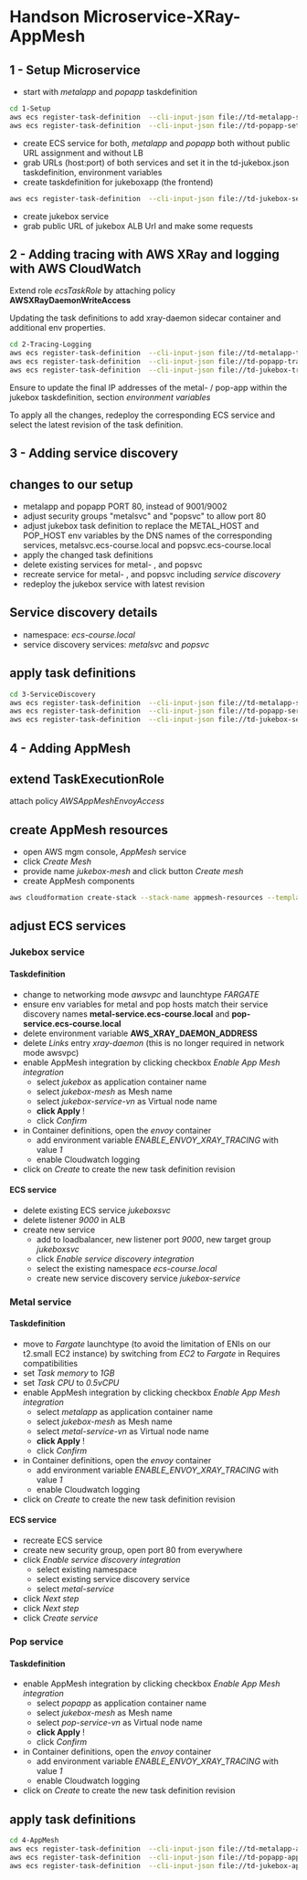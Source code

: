 # Handson Microservice-XRay-AppMesh

## 1 - Setup Microservice

* start with _metalapp_ and _popapp_ taskdefinition

```bash
cd 1-Setup
aws ecs register-task-definition  --cli-input-json file://td-metalapp-setup.json --region eu-central-1
aws ecs register-task-definition  --cli-input-json file://td-popapp-setup.json --region eu-central-1
```

* create ECS service for both, _metalapp_ and _popapp_ both without public URL assignment and without LB
* grab URLs (host:port) of both services and set it in the td-jukebox.json taskdefinition, environment variables
* create taskdefinition for jukeboxapp (the frontend)

```bash
aws ecs register-task-definition  --cli-input-json file://td-jukebox-setup.json --region eu-central-1
```

* create jukebox service
* grab public URL of jukebox ALB Url and make some requests

## 2 - Adding tracing with AWS XRay and logging with AWS CloudWatch

Extend role _ecsTaskRole_ by attaching policy **AWSXRayDaemonWriteAccess**

Updating the task definitions to add xray-daemon sidecar container and additional env properties.  

```bash
cd 2-Tracing-Logging
aws ecs register-task-definition  --cli-input-json file://td-metalapp-tracing.json --region eu-central-1
aws ecs register-task-definition  --cli-input-json file://td-popapp-tracing.json --region eu-central-1
aws ecs register-task-definition  --cli-input-json file://td-jukebox-tracing.json --region eu-central-1
```

Ensure to update the final IP addresses of the metal- / pop-app within the jukebox taskdefinition, section _environment variables_

To apply all the changes, redeploy the corresponding ECS service and select the latest revision of the task definition.

## 3 - Adding service discovery

## changes to our setup

- metalapp and popapp PORT 80, instead of 9001/9002
- adjust security groups "metalsvc" and "popsvc" to allow port 80
- adjust jukebox task definition to replace the METAL_HOST and POP_HOST env variables by the DNS names of the corresponding services, metalsvc.ecs-course.local and popsvc.ecs-course.local
- apply the changed task definitions
- delete existing services for metal- , and popsvc
- recreate service for metal- , and popsvc including _service discovery_
- redeploy the jukebox service with latest revision

##  Service discovery details

- namespace: _ecs-course.local_
- service discovery services: _metalsvc_ and _popsvc_

## apply task definitions

```bash
cd 3-ServiceDiscovery
aws ecs register-task-definition  --cli-input-json file://td-metalapp-servicediscovery.json --region eu-central-1
aws ecs register-task-definition  --cli-input-json file://td-popapp-servicediscovery.json --region eu-central-1
aws ecs register-task-definition  --cli-input-json file://td-jukebox-servicediscovery.json --region eu-central-1
```

## 4 - Adding AppMesh

## extend TaskExecutionRole
attach policy _AWSAppMeshEnvoyAccess_

## create AppMesh resources

* open AWS mgm console, _AppMesh_ service
* click _Create Mesh_
* provide name _jukebox-mesh_ and click button _Create mesh_
* create AppMesh components

```bash
aws cloudformation create-stack --stack-name appmesh-resources --template-body file://./mesh-resources.yaml
```

## adjust ECS services

### Jukebox service

#### Taskdefinition

* change to networking mode _awsvpc_ and launchtype _FARGATE_
* ensure env variables for metal and pop hosts match their service discovery names **metal-service.ecs-course.local** and **pop-service.ecs-course.local**
* delete environment variable **AWS_XRAY_DAEMON_ADDRESS**
* delete _Links_ entry _xray-daemon_ (this is no longer required in network mode awsvpc)
* enable AppMesh integration by clicking checkbox _Enable App Mesh integration_
  * select _jukebox_ as application container name
  * select _jukebox-mesh_ as Mesh name
  * select _jukebox-service-vn_ as Virtual node name
  * **click Apply** !
  * click _Confirm_
* in Container definitions, open the _envoy_ container
  * add environment  variable _ENABLE_ENVOY_XRAY_TRACING_ with value _1_
  * enable Cloudwatch logging
* click on _Create_ to create the new task definition revision

#### ECS service

* delete existing ECS service _jukeboxsvc_
* delete listener _9000_ in ALB
* create new service
  * add to loadbalancer, new listener port _9000_, new target group _jukeboxsvc_
  * click _Enable service discovery integration_
  * select the existing namespace _ecs-course.local_
  * create new service discovery service _jukebox-service_


### Metal service

#### Taskdefinition

* move to _Fargate_ launchtype (to avoid the limitation of ENIs on our t2.small EC2 instance) by switching from _EC2_ to _Fargate_ in Requires compatibilities
* set _Task memory_ to _1GB_
* set _Task CPU_ to _0.5vCPU_
* enable AppMesh integration by clicking checkbox _Enable App Mesh integration_
  * select _metalapp_ as application container name
  * select _jukebox-mesh_ as Mesh name
  * select _metal-service-vn_ as Virtual node name
  * **click Apply** !
  * click _Confirm_
* in Container definitions, open the _envoy_ container
  * add environment  variable _ENABLE_ENVOY_XRAY_TRACING_ with value _1_
  * enable Cloudwatch logging
* click on _Create_ to create the new task definition revision

#### ECS service
* recreate ECS service
* create new security group, open port 80 from everywhere
* click _Enable service discovery integration_
  * select existing namespace
  * select existing service discovery service
  * select _metal-service_
* click _Next step_
* click _Next step_
* click _Create service_

### Pop service

#### Taskdefinition

* enable AppMesh integration by clicking checkbox _Enable App Mesh integration_
  * select _popapp_ as application container name
  * select _jukebox-mesh_ as Mesh name
  * select _pop-service-vn_ as Virtual node name
  * **click Apply** !
  * click _Confirm_
* in Container definitions, open the _envoy_ container
  * add environment  variable _ENABLE_ENVOY_XRAY_TRACING_ with value _1_
  * enable Cloudwatch logging
* click on _Create_ to create the new task definition revision


## apply task definitions

```bash
cd 4-AppMesh
aws ecs register-task-definition  --cli-input-json file://td-metalapp-appmesh.json --region eu-central-1
aws ecs register-task-definition  --cli-input-json file://td-popapp-appmesh.json --region eu-central-1
aws ecs register-task-definition  --cli-input-json file://td-jukebox-appmesh.json --region eu-central-1
```
